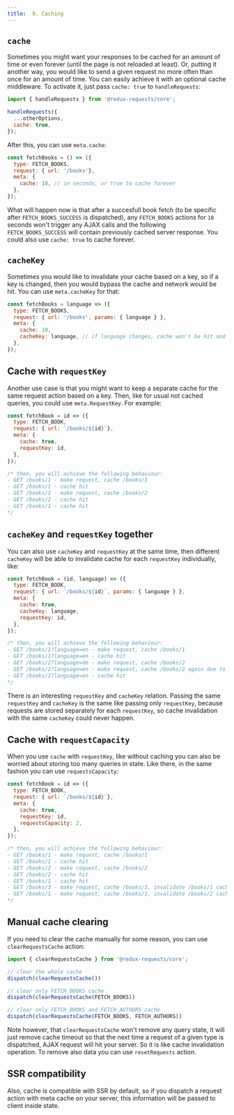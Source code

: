 ```yaml
---
title:  9. Caching
---
```


## `cache`

Sometimes you might want your responses to be cached for an amount of time or even forever (until the page is not reloaded at least).
Or, putting it another way, you would like to send a given request no more often than once for an amount of time. You can easily
achieve it with an optional cache middleware. To activate it, just pass `cache: true` to `handleRequests`:
```js
import { handleRequests } from '@redux-requests/core';

handleRequests({
  ...otherOptions,
  cache: true,
});
```

After this, you can use `meta.cache`:
```js
const fetchBooks = () => ({
  type: FETCH_BOOKS,
  request: { url: '/books'},
  meta: {
    cache: 10, // in seconds, or true to cache forever
  },
});
```

What will happen now is that after a succesfull book fetch (to be specific after `FETCH_BOOKS_SUCCESS` is dispatched),
any `FETCH_BOOKS` actions for `10` seconds won't trigger any AJAX calls and the following `FETCH_BOOKS_SUCCESS` will contain
previously cached server response. You could also use `cache: true` to cache forever.

## `cacheKey`

Sometimes you would like to invalidate your cache based on a key, so if a key is changed, then you would bypass the cache
and network would be hit. You can use `meta.cacheKey` for that:
```js
const fetchBooks = language => ({
  type: FETCH_BOOKS,
  request: { url: '/books', params: { language } },
  meta: {
    cache: 10,
    cacheKey: language, // if language changes, cache won't be hit and request will be made
  },
});
```

## Cache with `requestKey`

Another use case is that you might want to keep a separate cache for the same request action based on a key.
Then, like for usual not cached queries, you could use `meta.RequestKey`. For example:
```js
const fetchBook = id => ({
  type: FETCH_BOOK,
  request: { url: `/books/${id}`},
  meta: {
    cache: true,
    requestKey: id,
  },
});

/* then, you will achieve the following behaviour:
- GET /books/1 - make request, cache /books/1
- GET /books/1 - cache hit
- GET /books/2 - make request, cache /books/2
- GET /books/2 - cache hit
- GET /books/1 - cache hit
*/
```

## `cacheKey` and `requestKey` together

You can also use `cacheKey` and `requestKey` at the same time, then different `cacheKey`
will be able to invalidate cache for each `requestKey` individually, like:
```js
const fetchBook = (id, language) => ({
  type: FETCH_BOOK,
  request: { url: `/books/${id}`, params: { language } },
  meta: {
    cache: true,
    cacheKey: language,
    requestKey: id,
  },
});

/* then, you will achieve the following behaviour:
- GET /books/1?language=en - make request, cache /books/1
- GET /books/1?language=en - cache hit
- GET /books/2?language=de - make request, cache /books/2
- GET /books/2?language=en - make request, cache /books/2 again due to changed language
- GET /books/2?language=en - cache hit
*/
```

There is an interesting `requestKey` and `cacheKey` relation. Passing the same
`requestKey` and `cacheKey` is the same like passing only `requestKey`, because
requests are stored separately for each `requestKey`, so cache invalidation with
the same `cacheKey` could never happen.

## Cache with `requestCapacity`

When you use `cache` with `requestKey`, like without caching you can also be worried
about storing too many queries in state. Like there, in the same fashion you can use `requestsCapacity`:
```js
const fetchBook = id => ({
  type: FETCH_BOOK,
  request: { url: `/books/${id}`},
  meta: {
    cache: true,
    requestKey: id,
    requestsCapacity: 2,
  },
});

/* then, you will achieve the following behaviour:
- GET /books/1 - make request, cache /books/1
- GET /books/1 - cache hit
- GET /books/2 - make request, cache /books/2
- GET /books/2 - cache hit
- GET /books/1 - cache hit
- GET /books/3 - make request, cache /books/3, invalidate /books/1 cache
- GET /books/1 - make request, cache /books/1, invalidate /books/2 cache
*/
```

## Manual cache clearing

If you need to clear the cache manually for some reason, you can use `clearRequestsCache` action:
```js
import { clearRequestsCache } from '@redux-requests/core';

// clear the whole cache
dispatch(clearRequestsCache())

// clear only FETCH_BOOKS cache
dispatch(clearRequestsCache(FETCH_BOOKS))

// clear only FETCH_BOOKS and FETCH_AUTHORS cache
dispatch(clearRequestsCache(FETCH_BOOKS, FETCH_AUTHORS))
```

Note however, that `clearRequestsCache` won't remove any query state, it will just remove cache timeout so that
the next time a request of a given type is dispatched, AJAX request will hit your server.
So it is like cache invalidation operation. To remove also data you can use `resetRequests` action.

## SSR compatibility

Also, cache is compatible with SSR by default, so if you dispatch a request action with meta cache
on your server, this information will be passed to client inside state.
